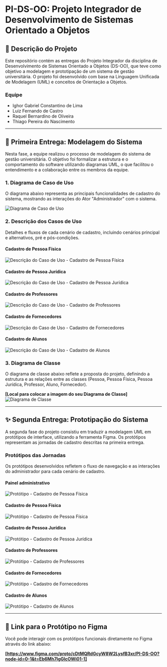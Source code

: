 # PI-DS-OO: Projeto Integrador de Desenvolvimento de Sistemas Orientado a Objetos

## 📄 Descrição do Projeto

Este repositório contém as entregas do Projeto Integrador da disciplina de Desenvolvimento de Sistemas Orientado a Objetos (DS-OO), que teve como objetivo a modelagem e prototipação de um sistema de gestão universitária. O projeto foi desenvolvido com base na Linguagem Unificada de Modelagem (UML) e conceitos de Orientação a Objetos.

### Equipe
- Ighor Gabriel Constantino de Lima
- Luiz Fernando de Castro
- Raquel Bernardino de Oliveira
- Thiago Pereira do Nascimento

---

## 🚀 Primeira Entrega: Modelagem do Sistema

Nesta fase, a equipe realizou o processo de modelagem do sistema de gestão universitária. O objetivo foi formalizar a estrutura e o comportamento do software utilizando diagramas UML, o que facilitou o entendimento e a colaboração entre os membros da equipe.

### 1. Diagrama de Caso de Uso
O diagrama abaixo representa as principais funcionalidades de cadastro do sistema, mostrando as interações do Ator "Administrador" com o sistema.


![Diagrama de Caso de Uso](assets/diagrama-caso-uso.png) 

### 2. Descrição dos Casos de Uso
Detalhes e fluxos de cada cenário de cadastro, incluindo cenários principal e alternativos, pré e pós-condições.

#### Cadastro de Pessoa Física
![Descrição do Caso de Uso - Cadastro de Pessoa Física](assets/caso-uso-pessoa-fisica.png)

#### Cadastro de Pessoa Jurídica
![Descrição do Caso de Uso - Cadastro de Pessoa Jurídica](assets/caso-uso-pessoa-juridica.png)

#### Cadastro de Professores
![Descrição do Caso de Uso - Cadastro de Professores](assets/caso-uso-professores.png)

#### Cadastro de Fornecedores
![Descrição do Caso de Uso - Cadastro de Fornecedores](assets/caso-uso-fornecedores.png)

#### Cadastro de Alunos
![Descrição do Caso de Uso - Cadastro de Alunos](assets/caso-uso-alunos.png)

### 3. Diagrama de Classe
O diagrama de classe abaixo reflete a proposta do projeto, definindo a estrutura e as relações entre as classes (Pessoa, Pessoa Física, Pessoa Jurídica, Professor, Aluno, Fornecedor).

**[Local para colocar a imagem do seu Diagrama de Classe]**
![Diagrama de Classe](assets/diagrama-de-classe.png)

---

## ✨ Segunda Entrega: Prototipação do Sistema

A segunda fase do projeto consistiu em traduzir a modelagem UML em protótipos de interface, utilizando a ferramenta Figma. Os protótipos representam as jornadas de cadastro descritas na primeira entrega.

### Protótipos das Jornadas

Os protótipos desenvolvidos refletem o fluxo de navegação e as interações do administrador para cada cenário de cadastro.

#### Painel administrativo

![Protótipo - Cadastro de Pessoa Física](assets/prototipo-painel-administrativo.png)

#### Cadastro de Pessoa Física

![Protótipo - Cadastro de Pessoa Física](assets/prototipo-pessoa-fisica.png)

#### Cadastro de Pessoa Jurídica

![Protótipo - Cadastro de Pessoa Jurídica](assets/prototipo-pessoa-juridica.png)

#### Cadastro de Professores

![Protótipo - Cadastro de Professores](assets/prototipo-professores.png)

#### Cadastro de Fornecedores

![Protótipo - Cadastro de Fornecedores](assets/prototipo-fornecedores.png)

#### Cadastro de Alunos

![Protótipo - Cadastro de Alunos](assets/prototipo-alunos.png)

---

## 🔗 Link para o Protótipo no Figma
Você pode interagir com os protótipos funcionais diretamente no Figma através do link abaixo:

**[https://www.figma.com/proto/cDtMQRdGcyW8W2LysfB3xr/PI-DS-OO?node-id=0-1&t=Eb6Mh7IgGlcOWi01-1]**

